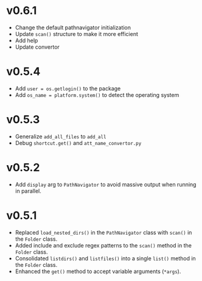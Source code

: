 # v0.6.1
- Change the default pathnavigator initialization
- Update `scan()` structure to make it more efficient
- Add help
- Update convertor

# v0.5.4
- Add `user = os.getlogin()` to the package
- Add `os_name = platform.system()` to detect the operating system

# v0.5.3
- Generalize `add_all_files` to `add_all`
- Debug `shortcut.get()` and  `att_name_convertor.py`

# v0.5.2
- Add `display` arg to `PathNavigator` to avoid massive output when running in parallel.

# v0.5.1
- Replaced `load_nested_dirs()` in the `PathNavigator` class with `scan()` in the `Folder` class.
- Added include and exclude regex patterns to the `scan()` method in the `Folder` class.
- Consolidated `listdirs()` and `listfiles()` into a single `list()` method in the `Folder` class.
- Enhanced the `get()` method to accept variable arguments (`*args`).
